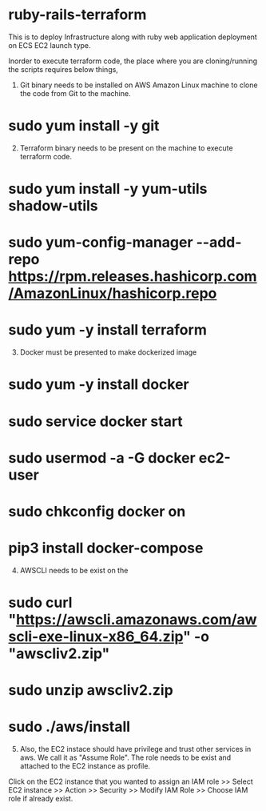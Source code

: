 # ruby-rails-terraform
This is to deploy Infrastructure along with ruby web application deployment on ECS EC2 launch type.

Inorder to execute terraform code, the place where you are cloning/running the scripts requires below things,
1. Git binary needs to be installed on AWS Amazon Linux machine to clone the code from Git to the machine.

# sudo yum install -y git
2. Terraform binary needs to be present on the machine to execute terraform code.

# sudo yum install -y yum-utils shadow-utils
# sudo yum-config-manager --add-repo https://rpm.releases.hashicorp.com/AmazonLinux/hashicorp.repo
# sudo yum -y install terraform
3. Docker must be presented to make dockerized image
# sudo yum -y install docker
# sudo service docker start
# sudo usermod -a -G docker ec2-user 
# sudo chkconfig docker on 
# pip3 install docker-compose
4. AWSCLI needs to be exist on the 

# sudo curl "https://awscli.amazonaws.com/awscli-exe-linux-x86_64.zip" -o "awscliv2.zip"
# sudo unzip awscliv2.zip
# sudo ./aws/install
5. Also, the EC2 instace should have privilege and trust other services in aws. We call it as "Assume Role". The role needs to be exist and attached to the EC2 instance as profile.
   
Click on the EC2 instance that you wanted to assign an IAM role >> Select EC2 instance >> Action >> Security >> Modify IAM Role >> Choose IAM role if already exist.
